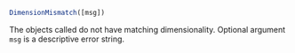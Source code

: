 ```julia
DimensionMismatch([msg])
```

The objects called do not have matching dimensionality. Optional argument `msg` is a descriptive error string.
